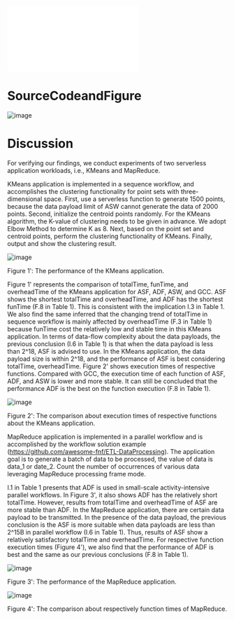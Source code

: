 
![image](/Users/cynthia/Desktop/pics/FunctionNumPar-compare-funTime.pdf)

# SourceCodeandFigure

![image](https://user-images.githubusercontent.com/73005808/122500711-dc1a2380-d025-11eb-85c2-961920235a6c.png)

# Discussion

For verifying our findings, we conduct experiments of two serverless application workloads, i.e., KMeans and MapReduce. 

KMeans application is implemented in a sequence workflow, and accomplishes the clustering functionality for point sets with three-dimensional space. First, use a serverless function to generate 1500 points, because the data payload limit of ASW cannot generate the data of 2000 points. Second, initialize the centroid points randomly. For the KMeans algorithm, the K-value of clustering needs to be given in advance. We adopt Elbow Method to determine K as 8. Next, based on the point set and centroid points, perform the clustering functionality of KMeans. Finally, output and show the clustering result.

![image](https://user-images.githubusercontent.com/73005808/122495758-319e0280-d01d-11eb-9ffb-e0fe6e9dadbe.png)

Figure 1': The performance of the KMeans application.

Figure 1' represents the comparison of totalTime, funTime, and overheadTime of the KMeans application for ASF, ADF, ASW, and GCC. ASF shows the shortest totalTime and overheadTime, and ADF has the shortest funTime (F.8 in Table 1). This is consistent with the implication I.3 in Table 1. We also find the same inferred that the changing trend of totalTime in sequence workflow is mainly affected by overheadTime (F.3 in Table 1) because funTime cost the relatively low and stable time in this KMeans application. In terms of data-flow complexity about the data payloads, the previous conclusion (I.6 in Table 1) is that when the data payload is less than 2^18, ASF is advised to use. In the KMeans application, the data payload size is within 2^18, and the performance of ASF is best considering totalTime, overheadTime. Figure 2' shows execution times of respective functions. Compared with GCC, the execution time of each function of ASF, ADF, and ASW is lower and more stable. It can still be concluded that the performance ADF is the best on the function execution (F.8 in Table 1).

![image](https://user-images.githubusercontent.com/73005808/122495820-4d090d80-d01d-11eb-9a73-c28ddd06b137.png)

Figure 2': The comparison about execution times of respective functions about the KMeans application.


MapReduce application is implemented in a parallel workflow and is accomplished by the workflow solution example (https://github.com/awesome-fnf/ETL-DataProcessing). The application goal is to generate a batch of data to be processed, the value of data is data_1 or date_2. Count the number of occurrences of various data leveraging MapReduce processing frame mode.

I.1 in Table 1 presents that ADF is used in small-scale activity-intensive parallel workflows. In Figure 3', it also shows ADF has the relatively short totalTime. However, results from totalTime and overheadTime of ASF are more stable than ADF. In the MapReduce application, there are certain data payload to be transmitted. In the presence of the data payload, the previous conclusion is the ASF is more suitable when data payloads are less than 2^15B in parallel workflow (I.6 in Table 1). Thus, results of ASF show a relatively satisfactory totalTime and overheadTime. For respective function execution times (Figure 4'), we also find that the performance of ADF is best and the same as our previous conclusions (F.8 in Table 1). 

![image](https://user-images.githubusercontent.com/73005808/122495853-598d6600-d01d-11eb-8634-c215802bb224.png)

Figure 3': The performance of the MapReduce application.

![image](https://user-images.githubusercontent.com/73005808/122496698-c6553000-d01e-11eb-86f8-1e85e6d25055.png)

Figure 4': The comparison about respectively function times of MapReduce.
